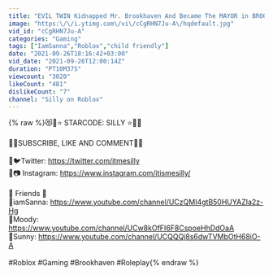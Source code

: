 ```yaml
---
title: "EVIL TWIN Kidnapped Mr. Brookhaven And Became The MAYOR in BROOKHAVEN with IAMSANNA (Roblox)"
image: "https:\/\/i.ytimg.com\/vi\/cCgRHN7Ju-A\/hqdefault.jpg"
vid_id: "cCgRHN7Ju-A"
categories: "Gaming"
tags: ["IamSanna","Roblox","child friendly"]
date: "2021-09-26T18:16:42+03:00"
vid_date: "2021-09-26T12:00:14Z"
duration: "PT10M37S"
viewcount: "3020"
likeCount: "481"
dislikeCount: "7"
channel: "Silly on Roblox"
---
```

{% raw %}😻🍩⭐ STARCODE: SILLY ⭐🍩😻<br /><br />💖🍩SUBSCRIBE, LIKE AND COMMENT🍩💖<br /><br />💖🐦Twitter: <a rel="nofollow" target="blank" href="https://twitter.com/itmesilly">https://twitter.com/itmesilly</a><br />💖📷 Instagram: <a rel="nofollow" target="blank" href="https://www.instagram.com/itismesilly/">https://www.instagram.com/itismesilly/</a><br /><br />💖 Friends 💖<br />🦄iamSanna: <a rel="nofollow" target="blank" href="https://www.youtube.com/channel/UCzQMI4gtB50HUYAZIa2z-Hg">https://www.youtube.com/channel/UCzQMI4gtB50HUYAZIa2z-Hg</a><br />🦄Moody: <a rel="nofollow" target="blank" href="https://www.youtube.com/channel/UCw8kOfFI6F8CspoeHhDdOaA">https://www.youtube.com/channel/UCw8kOfFI6F8CspoeHhDdOaA</a><br />🦄Sunny: <a rel="nofollow" target="blank" href="https://www.youtube.com/channel/UCQQQj8s6dwTVMbOtH68iO-A">https://www.youtube.com/channel/UCQQQj8s6dwTVMbOtH68iO-A</a><br /><br />#Roblox #Gaming #Brookhaven #Roleplay{% endraw %}

